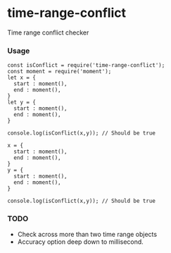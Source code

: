 # time-range-conflict

Time range conflict checker

### Usage

```
const isConflict = require('time-range-conflict');
const moment = require('moment');
let x = {
  start : moment(),
  end : moment(),
}
let y = {
  start : moment(),
  end : moment(),
}

console.log(isConflict(x,y)); // Should be true

x = {
  start : moment(),
  end : moment(),
}
y = {
  start : moment(),
  end : moment(),
}

console.log(isConflict(x,y)); // Should be true

```

### TODO

- Check across more than two time range objects
- Accuracy option deep down to millisecond.
